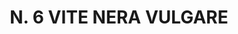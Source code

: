 ---
title: "N. 6 VITE NERA VULGARE"
plant-name: "N. 6"
plant-number: "006"
plant-xml: "/assets/xml/plant006.xml"
plant-title: "N. 6 VITE NERA VULGARE"
plant-taxon-link: "http://www.worldfloraonline.org/taxon/wfo-0000610944"
plant-taxon-link: "[Clematis Viticella L.]"
layout: single-xml
---